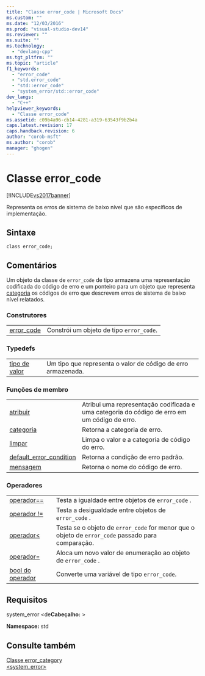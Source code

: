 ```yaml
---
title: "Classe error_code | Microsoft Docs"
ms.custom: ""
ms.date: "12/03/2016"
ms.prod: "visual-studio-dev14"
ms.reviewer: ""
ms.suite: ""
ms.technology: 
  - "devlang-cpp"
ms.tgt_pltfrm: ""
ms.topic: "article"
f1_keywords: 
  - "error_code"
  - "std.error_code"
  - "std::error_code"
  - "system_error/std::error_code"
dev_langs: 
  - "C++"
helpviewer_keywords: 
  - "Classe error_code"
ms.assetid: c09b4a96-cb14-4281-a319-63543f9b2b4a
caps.latest.revision: 17
caps.handback.revision: 6
author: "corob-msft"
ms.author: "corob"
manager: "ghogen"
---
```

# Classe error_code
[!INCLUDE[vs2017banner](../assembler/inline/includes/vs2017banner.md)]

Representa os erros de sistema de baixo nível que são específicos de implementação.  
  
## Sintaxe  
  
```  
class error_code;  
```  
  
## Comentários  
 Um objeto da classe de `error_code` de tipo armazena uma representação codificada do código de erro e um ponteiro para um objeto que representa [categoria](../standard-library/error-category-class.md) os códigos de erro que descrevem erros de sistema de baixo nível relatados.  
  
### Construtores  
  
|||  
|-|-|  
|[error\_code](../Topic/error_code::error_code.md)|Constrói um objeto de tipo `error_code`.|  
  
### Typedefs  
  
|||  
|-|-|  
|[tipo de valor](../Topic/error_code::value_type.md)|Um tipo que representa o valor de código de erro armazenada.|  
  
### Funções de membro  
  
|||  
|-|-|  
|[atribuir](../Topic/error_code::assign.md)|Atribui uma representação codificada e uma categoria do código de erro em um código de erro.|  
|[categoria](../Topic/error_code::category.md)|Retorna a categoria de erro.|  
|[limpar](../Topic/error_code::clear.md)|Limpa o valor e a categoria de código do erro.|  
|[default\_error\_condition](../Topic/error_code::default_error_condition.md)|Retorna a condição de erro padrão.|  
|[mensagem](../Topic/error_code::message.md)|Retorna o nome do código de erro.|  
  
### Operadores  
  
|||  
|-|-|  
|[operador\=\=](../Topic/error_code::operator==.md)|Testa a igualdade entre objetos de `error_code` .|  
|[operador \!\=](../Topic/error_code::operator!=.md)|Testa a desigualdade entre objetos de `error_code` .|  
|[operador\<](../Topic/error_code::operator%3C.md)|Testa se o objeto de `error_code` for menor que o objeto de `error_code` passado para comparação.|  
|[operador\=](../Topic/error_code::operator=.md)|Aloca um novo valor de enumeração ao objeto de `error_code` .|  
|[bool do operador](../Topic/error_code::operator%20bool.md)|Converte uma variável de tipo `error_code`.|  
  
## Requisitos  
 system\_error \<de**Cabeçalho:** \>  
  
 **Namespace:** std  
  
## Consulte também  
 [Classe error\_category](../standard-library/error-category-class.md)   
 [\<system\_error\>](../standard-library/system-error.md)